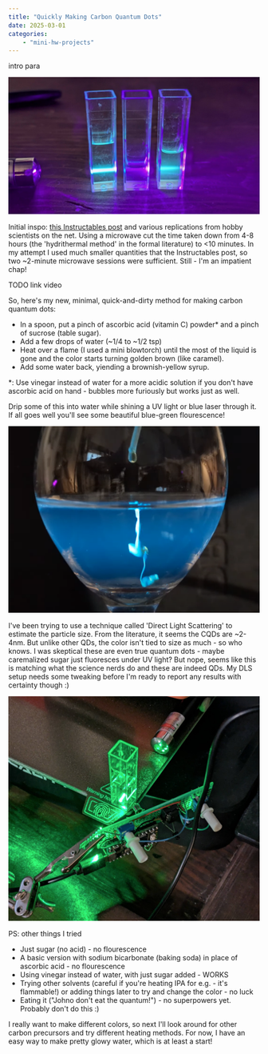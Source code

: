 ```yaml
---
title: "Quickly Making Carbon Quantum Dots"
date: 2025-03-01
categories:
    - "mini-hw-projects"
---
```


intro para

![A laser shines through three cuvettes, two of which contain carbon quantum dots](images/qd1.png)

Initial inspo: [this Instructables post](https://www.instructables.com/DIY-Quantum-DotsNanotech-in-Your-Kitchen/) and various replications from hobby scientists on the net. Using a microwave cut the time taken down from 4-8 hours (the 'hydrithermal method' in the formal literature) to <10 minutes. In my attempt I used much smaller quantities that the Instructables post, so two ~2-minute microwave sessions were sufficient. Still - I'm an impatient chap!

TODO link video

So, here's my new, minimal, quick-and-dirty method for making carbon quantum dots:
- In a spoon, put a pinch of ascorbic acid (vitamin C) powder* and a pinch of sucrose (table sugar).
- Add a few drops of water (~1/4 to ~1/2 tsp)
- Heat over a flame (I used a mini blowtorch) until the most of the liquid is gone and the color starts turning golden brown (like caramel).
- Add some water back, yiending a brownish-yellow syrup.

*: Use vinegar instead of water for a more acidic solution if you don't have ascorbic acid on hand - bubbles more furiously but works just as well.

Drip some of this into water while shining a UV light or blue laser through it. If all goes well you'll see some beautiful blue-green flourescence!

![Dropping in the syrup](images/qd3.png)

I've been trying to use a technique called 'Direct Light Scattering' to estimate the particle size. From the literature, it seems the CQDs are ~2-4nm. But unlike other QDs, the color isn't tied to size as much - so who knows. I was skeptical these are even true quantum dots - maybe caremalized sugar just fluoresces under UV light? But nope, seems like this is matching what the science nerds do and these are indeed QDs. My DLS setup needs some tweaking before I'm ready to report any results with certainty though :)

![Attempting DLS - this attempt was too informal to be useful](images/qd2.png)

PS: other things I tried
- Just sugar (no acid) - no flourescence
- A basic version with sodium bicarbonate (baking soda) in place of ascorbic acid - no flourescence
- Using vinegar instead of water, with just sugar added - WORKS
- Trying other solvents (careful if you're heating IPA for e.g. - it's flammable!) or adding things later to try and change the color - no luck
- Eating it ("Johno don't eat the quantum!") - no superpowers yet. Probably don't do this :)

I really want to make different colors, so next I'll look around for other carbon precursors and try different heating methods. For now, I have an easy way to make pretty glowy water, which is at least a start!